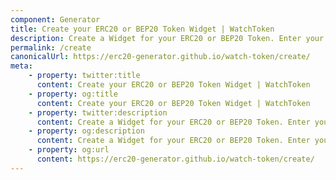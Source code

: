 ```yaml
---
component: Generator
title: Create your ERC20 or BEP20 Token Widget | WatchToken
description: Create a Widget for your ERC20 or BEP20 Token. Enter your ERC20 or BEP20 Token details, create a Widget and share it with your users.
permalink: /create
canonicalUrl: https://erc20-generator.github.io/watch-token/create/
meta:
    - property: twitter:title
      content: Create your ERC20 or BEP20 Token Widget | WatchToken
    - property: og:title
      content: Create your ERC20 or BEP20 Token Widget | WatchToken
    - property: twitter:description
      content: Create a Widget for your ERC20 or BEP20 Token. Enter your ERC20 or BEP20 Token details, create a Widget and share it with your users.
    - property: og:description
      content: Create a Widget for your ERC20 or BEP20 Token. Enter your ERC20 or BEP20 Token details, create a Widget and share it with your users.
    - property: og:url
      content: https://erc20-generator.github.io/watch-token/create/
---
```


